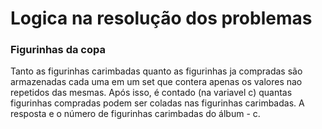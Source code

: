 # Logica na resolução dos problemas

### Figurinhas da copa

Tanto as figurinhas carimbadas quanto as figurinhas ja compradas são armazenadas cada uma em um set que contera apenas os valores nao repetidos das mesmas. Após isso, é contado (na variavel c) quantas figurinhas compradas podem ser coladas nas figurinhas carimbadas. A resposta e o número de figurinhas carimbadas do álbum - c.




